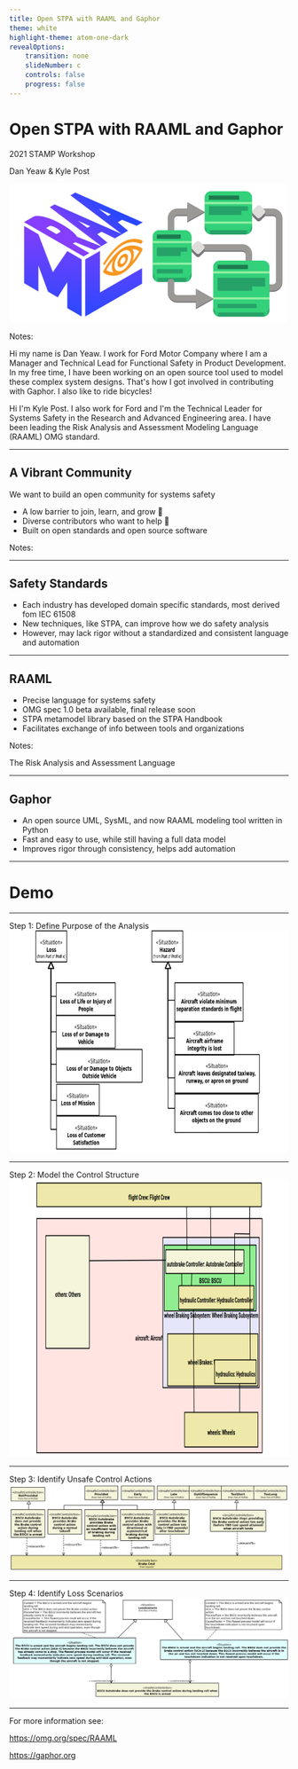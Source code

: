 ```yaml
---
title: Open STPA with RAAML and Gaphor
theme: white
highlight-theme: atom-one-dark
revealOptions:
    transition: none
    slideNumber: c
    controls: false
    progress: false
---
```


# Open STPA with RAAML and Gaphor

2021 STAMP Workshop

Dan Yeaw &amp; Kyle Post

<img src="images/raaml-gaphor.png" height=250>

Notes:

Hi my name is Dan Yeaw. I work for Ford Motor Company where I am a Manager and
Technical Lead for Functional Safety in Product Development.  In my free time,
I have been working on an open source tool used to model these complex system
designs. That's how I got involved in contributing with Gaphor. I also like to
ride bicycles!

Hi I'm Kyle Post. I also work for Ford and I'm the Technical Leader for Systems
Safety in the Research and Advanced Engineering area. I have been leading the
Risk Analysis and Assessment Modeling Language (RAAML) OMG standard.

---

## A Vibrant Community

We want to build an open community for systems safety

- A low barrier to join, learn, and grow 👥
- Diverse contributors who want to help 🔨
- Built on open standards and open source software

Notes:

---

## Safety Standards

- Each industry has developed domain specific standards, most derived fom IEC 61508
- New techniques, like STPA, can improve how we do safety analysis
- However, may lack rigor without a standardized and consistent language and automation

---

## RAAML

- Precise language for systems safety
- OMG spec 1.0 beta available, final release soon 
- STPA metamodel library based on the STPA Handbook
- Facilitates exchange of info between tools and organizations

Notes:

The Risk Analysis and Assessment Language

---

## Gaphor

- An open source UML, SysML, and now RAAML modeling tool written in Python
- Fast and easy to use, while still having a full data model
- Improves rigor through consistency, helps add automation

---

# Demo

---

Step 1: Define Purpose of the Analysis
<img src="images/losses-hazards.png" height=400>

---

Step 2: Model the Control Structure
<img src="images/control-structure.png" height=500>

---

Step 3: Identify Unsafe Control Actions
<img src="images/unsafe-control-actions.png">

---

Step 4: Identify Loss Scenarios
<img src="images/loss-scenarios.png">

---

For more information see:

https://omg.org/spec/RAAML

https://gaphor.org
